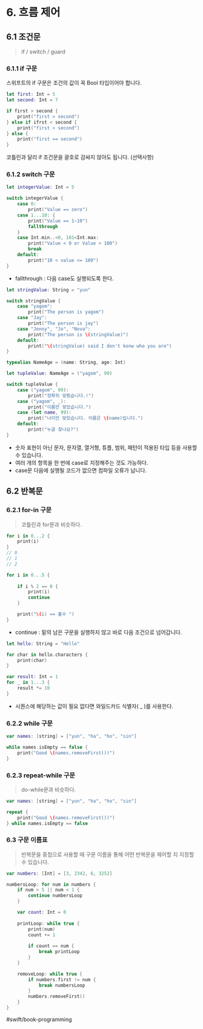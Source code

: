 # 6. 흐름 제어
## 6.1 조건문
> if / switch / guard  

### 6.1.1 if 구문
스위프트의 if 구문은 조건의 값이 꼭 Bool 타입이어야 합니다.
```swift
let first: Int = 5
let second: Int = 7

if first > second {
	print("first > second")
} else if ifrst < second {
	print("first < second")
} else {
	print("first == second")
}
```

 코틀린과 달리 if 조건문을 괄호로 감싸지 않아도 됩니다. (선택사항)

### 6.1.2 switch 구문
```swift
let integerValue: Int = 5

switch integerValue {
	case 0:
		print("Value == zero")
	case 1...10: {
		print("Value == 1~10")
		fallthrough
	}
	case Int.min..<0, 101<Int.max:
		print("Value < 0 or Value > 100")
		break
	default:
		print("10 < value <= 100")
}
```
* fallthrough : 다음 case도 실행되도록 한다. 
```swift
let stringValue: String = "yun"

switch stringValue {
	case "yagom":
		print("The person is yagom")
	case "Jay":
		print("The person is jay")
	case "Jenny", "Jo", "Nova":
		print("The person is \(stringValue)")
	default:
		print("\(stringValue) said I don't konw who you are")
}
```
```swift
typealias NameAge = (name: String, age: Int)

let tupleValue: NameAge = ("yagom", 99)

switch tupleValue {
	case ("yagom", 99):
		print("정확히 맞췄습니다.!")
	case ("yagom", _):
		print("이름만 맞았습니다.")
	case (let name, 99):
		print("나이만 맞았습니다. 이름은 \(name)입니다.")
	default:
		print("누굴 찾나요?")
}
```
* 숫자 표현이 아닌 문자, 문자열, 열거형, 튜플, 범위, 패턴이 적용된 타입 등을 사용할 수 있습니다.
* 여러 개의 항목을 한 번에 case로 지정해주는 것도 가능하다.
* case문 다음에 실행될 코드가 없으면 컴파일 오류가 납니다. 

## 6.2 반복문
### 6.2.1 for-in 구문
> 코틀린과 for문과 비슷하다.  

```swift
for i in 0...2 {
	print(i)
}
// 0
// 1
// 2

for i in 0...5 {
	
	if i % 2 == 0 {
		print(i)
		continue
	}

	print("\(i) == 홀수 ")
}
```
* continue : 밑의 남은 구문을 실행하지 않고 바로 다음 조건으로 넘어갑니다.
```swift
let hello: String = "Hello"

for char in hello.characters {
	print(char)
}

var result: Int = 1
for _ in 1...3 {
	result *= 10
}
```
* 시퀀스에 해당하는 값이 필요 없다면 와일드카드 식별자( _ )를 사용한다.

### 6.2.2 while 구문
```swift
var names: [string] = ["yun", "ha", "ho", "sin"]

while names.isEmpty == false {
	print("Good \(names.removeFirst())")
}
```

### 6.2.3 repeat-while 구문
> do-while문과 비슷하다.  
```swift
var names: [string] = ["yun", "ha", "ho", "sin"]

repeat {
	print("Good \(names.removeFirst())")
} while names.isEmpty == false
```

### 6.3 구문 이름표
> 반복문을 중첩으로 사용할 때 구문 이름을 통해 어떤 반복문을 제어할 지 지정할 수 있습니다.  
```swift
var numbers: [Int] = [3, 2342, 6, 3252]

numbersLoop: for num in numbers {
	if num > 5 || num < 1 {
		continue numbersLoop
	}

	var count: Int = 0
	
	printLoop: while true {
		print(num)
		count += 1
		
		if count == num {
			break printLoop
		}
	}

	removeLoop: while true {
		if numbers.first != num {
			break numbersLoop
		}
		numbers.removeFirst()
	}
}
```

#swift/book-programming